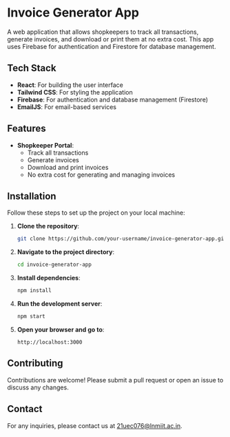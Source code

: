 # Invoice Generator App

A web application that allows shopkeepers to track all transactions, generate invoices, and download or print them at no extra cost. This app uses Firebase for authentication and Firestore for database management.

## Tech Stack

- **React**: For building the user interface
- **Tailwind CSS**: For styling the application
- **Firebase**: For authentication and database management (Firestore)
- **EmailJS**: For email-based services

## Features

- **Shopkeeper Portal**:
  - Track all transactions
  - Generate invoices
  - Download and print invoices
  - No extra cost for generating and managing invoices


## Installation

Follow these steps to set up the project on your local machine:

1. **Clone the repository**:
    ```sh
    git clone https://github.com/your-username/invoice-generator-app.git
    ```

2. **Navigate to the project directory**:
    ```sh
    cd invoice-generator-app
    ```

3. **Install dependencies**:
    ```sh
    npm install
    ```

4. **Run the development server**:
    ```sh
    npm start
    ```

5. **Open your browser and go to**:
    ```
    http://localhost:3000
    ```

## Contributing

Contributions are welcome! Please submit a pull request or open an issue to discuss any changes.


## Contact

For any inquiries, please contact us at [21uec076@lnmiit.ac.in](mailto:21uec076@lnmiit.ac.in).

